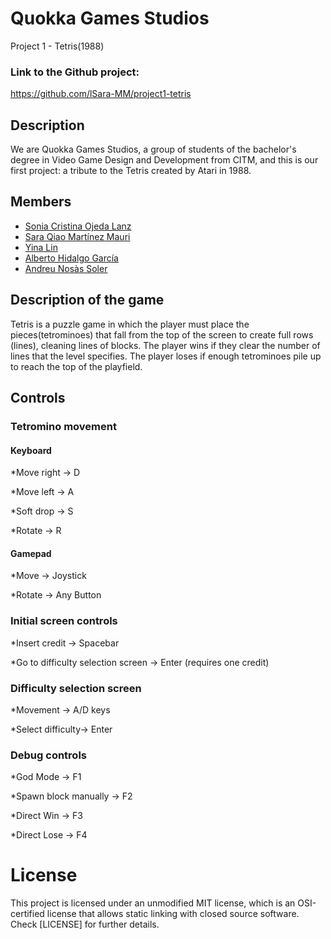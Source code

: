 # Quokka Games Studios

Project 1 - Tetris(1988)

### Link to the Github project:
https://github.com/lSara-MM/project1-tetris


## Description
We are Quokka Games Studios, a group of students of the bachelor's degree in Video Game Design and Development from CITM, 
and this is our first project: a tribute to the Tetris created by Atari in 1988.


## Members

   * [Sonia Cristina Ojeda Lanz](https://github.com/SoniaOL) 
   * [Sara Qiao Martínez Mauri](https://github.com/lSara-MM)
   * [Yina Lin](https://github.com/Aniyl)
   * [Alberto Hidalgo García](https://github.com/TheimerTR)
   * [Andreu Nosàs Soler](https://github.com/AndyCubico)


## Description of the game
Tetris is a puzzle game in which the player must place the pieces(tetrominoes) that fall from the top of the screen to 
create full rows (lines), cleaning lines of blocks.
The player wins if they clear the number of lines that the level specifies.
The player loses if enough tetrominoes pile up to reach the top of the playfield. 


## Controls

### Tetromino movement

#### Keyboard

*Move right -> D

*Move left -> A

*Soft drop -> S

*Rotate -> R

#### Gamepad

*Move -> Joystick

*Rotate -> Any Button

### Initial screen controls

*Insert credit -> Spacebar 

*Go to difficulty selection screen -> Enter (requires one credit)

### Difficulty selection screen

*Movement -> A/D keys

*Select difficulty-> Enter

### Debug controls
*God Mode -> F1

*Spawn block manually -> F2

*Direct Win -> F3

*Direct Lose -> F4


# License

This project is licensed under an unmodified MIT license, which is an OSI-certified license that allows static linking with closed source software. 
Check [LICENSE] for further details.
